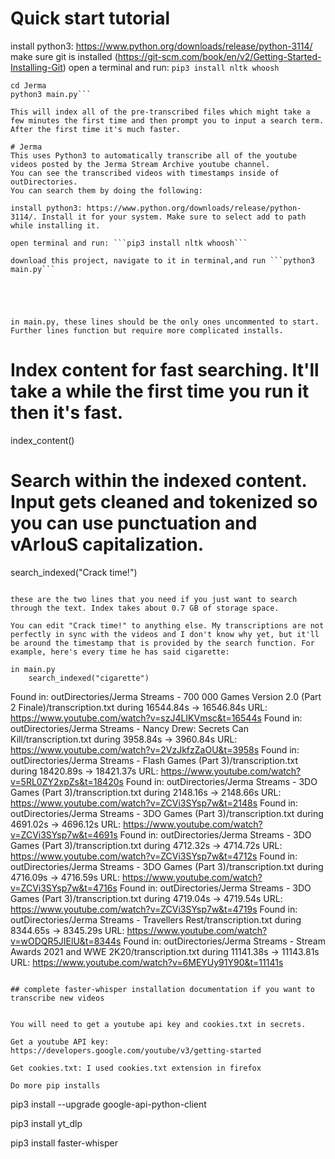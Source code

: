 # Quick start tutorial
install python3: https://www.python.org/downloads/release/python-3114/
make sure git is installed (https://git-scm.com/book/en/v2/Getting-Started-Installing-Git)
open a terminal and run: ```pip3 install nltk whoosh```
```git clone https://github.com/BEF-BEF/Jerma.git
cd Jerma
python3 main.py```

This will index all of the pre-transcribed files which might take a few minutes the first time and then prompt you to input a search term. After the first time it's much faster.

# Jerma
This uses Python3 to automatically transcribe all of the youtube videos posted by the Jerma Stream Archive youtube channel.
You can see the transcribed videos with timestamps inside of outDirectories.
You can search them by doing the following:

install python3: https://www.python.org/downloads/release/python-3114/. Install it for your system. Make sure to select add to path while installing it.

open terminal and run: ```pip3 install nltk whoosh```

download this project, navigate to it in terminal,and run ```python3 main.py```





in main.py, these lines should be the only ones uncommented to start. Further lines function but require more complicated installs.
```
   # Index content for fast searching. It'll take a while the first time you run it then it's fast.
   index_content()


   # Search within the indexed content. Input gets cleaned and tokenized so you can use punctuation and vArIouS capitalization.
   search_indexed("Crack time!")
```

these are the two lines that you need if you just want to search through the text. Index takes about 0.7 GB of storage space.

You can edit "Crack time!" to anything else. My transcriptions are not perfectly in sync with the videos and I don't know why yet, but it'll be around the timestamp that is provided by the search function. For example, here's every time he has said cigarette:

in main.py
    search_indexed("cigarette")

```
Found in: outDirectories/Jerma Streams - 700 000 Games Version 2.0 (Part 2 Finale)/transcription.txt during 16544.84s -> 16546.84s
URL: https://www.youtube.com/watch?v=szJ4LIKVmsc&t=16544s
Found in: outDirectories/Jerma Streams - Nancy Drew: Secrets Can Kill/transcription.txt during 3958.84s -> 3960.84s
URL: https://www.youtube.com/watch?v=2VzJkfzZaOU&t=3958s
Found in: outDirectories/Jerma Streams - Flash Games (Part 3)/transcription.txt during 18420.89s -> 18421.37s
URL: https://www.youtube.com/watch?v=5RL0ZY2xpZs&t=18420s
Found in: outDirectories/Jerma Streams - 3DO Games (Part 3)/transcription.txt during 2148.16s -> 2148.66s
URL: https://www.youtube.com/watch?v=ZCVi3SYsp7w&t=2148s
Found in: outDirectories/Jerma Streams - 3DO Games (Part 3)/transcription.txt during 4691.02s -> 4696.12s
URL: https://www.youtube.com/watch?v=ZCVi3SYsp7w&t=4691s
Found in: outDirectories/Jerma Streams - 3DO Games (Part 3)/transcription.txt during 4712.32s -> 4714.72s
URL: https://www.youtube.com/watch?v=ZCVi3SYsp7w&t=4712s
Found in: outDirectories/Jerma Streams - 3DO Games (Part 3)/transcription.txt during 4716.09s -> 4716.59s
URL: https://www.youtube.com/watch?v=ZCVi3SYsp7w&t=4716s
Found in: outDirectories/Jerma Streams - 3DO Games (Part 3)/transcription.txt during 4719.04s -> 4719.54s
URL: https://www.youtube.com/watch?v=ZCVi3SYsp7w&t=4719s
Found in: outDirectories/Jerma Streams - Travellers Rest/transcription.txt during 8344.65s -> 8345.29s
URL: https://www.youtube.com/watch?v=wODQR5JIElU&t=8344s
Found in: outDirectories/Jerma Streams - Stream Awards 2021 and WWE 2K20/transcription.txt during 11141.38s -> 11143.81s
URL: https://www.youtube.com/watch?v=6MEYUy91Y90&t=11141s
```

## complete faster-whisper installation documentation if you want to transcribe new videos


You will need to get a youtube api key and cookies.txt in secrets.

Get a youtube API key: https://developers.google.com/youtube/v3/getting-started

Get cookies.txt: I used cookies.txt extension in firefox

Do more pip installs
```
pip3 install --upgrade google-api-python-client

pip3 install yt_dlp

pip3 install faster-whisper

```

